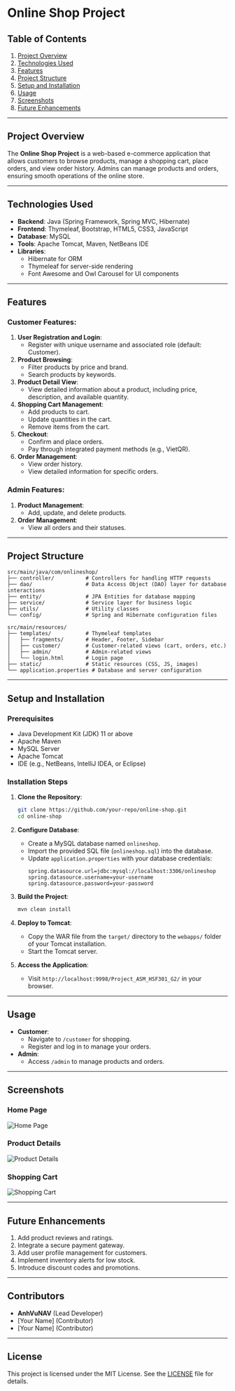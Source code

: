 # Online Shop Project

## Table of Contents
1. [Project Overview](#project-overview)
2. [Technologies Used](#technologies-used)
3. [Features](#features)
4. [Project Structure](#project-structure)
5. [Setup and Installation](#setup-and-installation)
6. [Usage](#usage)
7. [Screenshots](#screenshots)
8. [Future Enhancements](#future-enhancements)

---

## Project Overview
The **Online Shop Project** is a web-based e-commerce application that allows customers to browse products, manage a shopping cart, place orders, and view order history. Admins can manage products and orders, ensuring smooth operations of the online store.

---

## Technologies Used
- **Backend**: Java (Spring Framework, Spring MVC, Hibernate)
- **Frontend**: Thymeleaf, Bootstrap, HTML5, CSS3, JavaScript
- **Database**: MySQL
- **Tools**: Apache Tomcat, Maven, NetBeans IDE
- **Libraries**:
  - Hibernate for ORM
  - Thymeleaf for server-side rendering
  - Font Awesome and Owl Carousel for UI components

---

## Features
### Customer Features:
1. **User Registration and Login**: 
   - Register with unique username and associated role (default: Customer).
2. **Product Browsing**:
   - Filter products by price and brand.
   - Search products by keywords.
3. **Product Detail View**:
   - View detailed information about a product, including price, description, and available quantity.
4. **Shopping Cart Management**:
   - Add products to cart.
   - Update quantities in the cart.
   - Remove items from the cart.
5. **Checkout**:
   - Confirm and place orders.
   - Pay through integrated payment methods (e.g., VietQR).
6. **Order Management**:
   - View order history.
   - View detailed information for specific orders.

### Admin Features:
1. **Product Management**:
   - Add, update, and delete products.
2. **Order Management**:
   - View all orders and their statuses.

---

## Project Structure
```
src/main/java/com/onlineshop/
├── controller/          # Controllers for handling HTTP requests
├── dao/                 # Data Access Object (DAO) layer for database interactions
├── entity/              # JPA Entities for database mapping
├── service/             # Service layer for business logic
├── utils/               # Utility classes
└── config/              # Spring and Hibernate configuration files

src/main/resources/
├── templates/           # Thymeleaf templates
│   ├── fragments/       # Header, Footer, Sidebar
│   ├── customer/        # Customer-related views (cart, orders, etc.)
│   ├── admin/           # Admin-related views
│   └── login.html       # Login page
├── static/              # Static resources (CSS, JS, images)
└── application.properties # Database and server configuration
```

---

## Setup and Installation

### Prerequisites
- Java Development Kit (JDK) 11 or above
- Apache Maven
- MySQL Server
- Apache Tomcat
- IDE (e.g., NetBeans, IntelliJ IDEA, or Eclipse)

### Installation Steps
1. **Clone the Repository**:
   ```bash
   git clone https://github.com/your-repo/online-shop.git
   cd online-shop
   ```

2. **Configure Database**:
   - Create a MySQL database named `onlineshop`.
   - Import the provided SQL file (`onlineshop.sql`) into the database.
   - Update `application.properties` with your database credentials:
     ```properties
     spring.datasource.url=jdbc:mysql://localhost:3306/onlineshop
     spring.datasource.username=your-username
     spring.datasource.password=your-password
     ```

3. **Build the Project**:
   ```bash
   mvn clean install
   ```

4. **Deploy to Tomcat**:
   - Copy the WAR file from the `target/` directory to the `webapps/` folder of your Tomcat installation.
   - Start the Tomcat server.

5. **Access the Application**:
   - Visit `http://localhost:9998/Project_ASM_HSF301_G2/` in your browser.

---

## Usage
- **Customer**:
  - Navigate to `/customer` for shopping.
  - Register and log in to manage your orders.
- **Admin**:
  - Access `/admin` to manage products and orders.

---

## Screenshots
### Home Page
![Home Page](screenshots/home-page.png)

### Product Details
![Product Details](screenshots/product-details.png)

### Shopping Cart
![Shopping Cart](screenshots/cart-page.png)

---

## Future Enhancements
1. Add product reviews and ratings.
2. Integrate a secure payment gateway.
3. Add user profile management for customers.
4. Implement inventory alerts for low stock.
5. Introduce discount codes and promotions.

---

## Contributors
- **AnhVuNAV** (Lead Developer)
- [Your Name] (Contributor)
- [Your Name] (Contributor)

---

## License
This project is licensed under the MIT License. See the [LICENSE](LICENSE) file for details.
